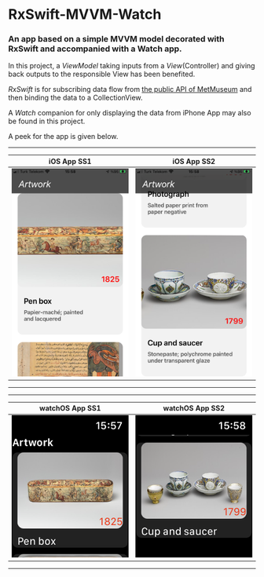 # RxSwift-MVVM-Watch
### An app based on a simple MVVM model decorated with RxSwift and accompanied with a Watch app.

In this project, a *ViewModel* taking inputs from a *View*(Controller) and giving back outputs to the responsible View has been benefited. 

*RxSwift* is for subscribing data flow from [the public API of MetMuseum](https://metmuseum.github.io) and then binding the data to a CollectionView. 

A *Watch* companion for only displaying the data from iPhone App may also be found in this project.

A peek for the app is given below.

---------------------------------------------------------------------------
iOS App SS1 | iOS App SS2
------------- | -------------
![](https://raw.githubusercontent.com/mtuzer/RxSwift-MVVM-Watch/main/i2.PNG)  | ![](https://raw.githubusercontent.com/mtuzer/RxSwift-MVVM-Watch/main/i1.PNG)
---------------------------------------------------------------------------


---------------------------------------------------------------------------
watchOS App SS1 | watchOS App SS2
------------- | -------------
![](https://raw.githubusercontent.com/mtuzer/RxSwift-MVVM-Watch/main/w1.PNG)  | ![](https://raw.githubusercontent.com/mtuzer/RxSwift-MVVM-Watch/main/w2.PNG)
---------------------------------------------------------------------------

